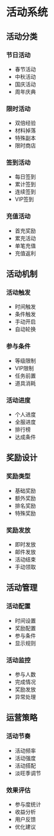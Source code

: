 # 活动系统

## 活动分类

### 节日活动
- 春节活动
- 中秋活动
- 国庆活动
- 周年庆典

### 限时活动
- 双倍经验
- 材料掉落
- 特殊副本
- 限时商店

### 签到活动
- 每日签到
- 累计签到
- 连续签到
- VIP签到

### 充值活动
- 首充奖励
- 累充活动
- 单笔充值
- 充值返利

## 活动机制

### 活动触发
- 时间触发
- 条件触发
- 手动开启
- 自动轮换

### 参与条件
- 等级限制
- VIP限制
- 任务前置
- 道具消耗

### 活动进度
- 个人进度
- 全服进度
- 排行榜
- 达成条件

## 奖励设计

### 奖励类型
- 基础奖励
- 额外奖励
- 排名奖励
- 特殊奖励

### 奖励发放
- 即时发放
- 邮件发放
- 活动结束
- 手动领取

## 活动管理

### 活动配置
- 时间设置
- 奖励配置
- 参与条件
- 显示规则

### 活动监控
- 参与人数
- 完成情况
- 奖励发放
- 异常处理

## 运营策略

### 活动节奏
- 活动频率
- 活动强度
- 活动搭配
- 淡旺季调节

### 效果评估
- 参与度统计
- 收益分析
- 用户反馈
- 优化建议